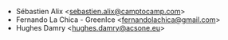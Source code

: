 - Sébastien Alix \<<sebastien.alix@camptocamp.com>\>
- Fernando La Chica - GreenIce \<<fernandolachica@gmail.com>\>
- Hughes Damry \<<hughes.damry@acsone.eu>\>
